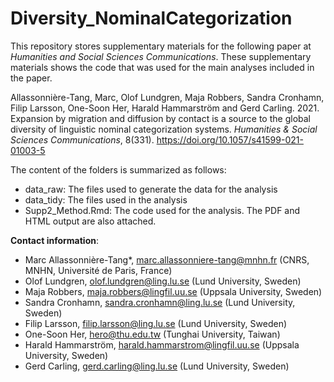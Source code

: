 # Diversity_NominalCategorization

This repository stores supplementary materials for the following paper at _Humanities and Social Sciences Communications_. These supplementary materials shows the code that was used for the main analyses included in the paper.

Allassonnière-Tang, Marc, Olof Lundgren, Maja Robbers, Sandra Cronhamn, Filip Larsson, One-Soon Her, Harald Hammarström and Gerd Carling. 2021. Expansion by migration and diffusion by contact is a source to the global diversity of linguistic nominal categorization systems. _Humanities & Social Sciences Communications_, 8(331). https://doi.org/10.1057/s41599-021-01003-5

The content of the folders is summarized as follows:

- data_raw: The files used to generate the data for the analysis
- data_tidy: The files used in the analysis
- Supp2_Method.Rmd: The code used for the analysis. The PDF and HTML output are also attached.

**Contact information**:

- Marc Allassonnière-Tang*, marc.allassonniere-tang@mnhn.fr (CNRS, MNHN, Université de Paris, France)
- Olof Lundgren, olof.lundgren@ling.lu.se (Lund University, Sweden)
- Maja Robbers, maja.robbers@lingfil.uu.se (Uppsala University, Sweden)
- Sandra Cronhamn, sandra.cronhamn@ling.lu.se (Lund University, Sweden)
- Filip Larsson, filip.larsson@ling.lu.se (Lund University, Sweden)
- One-Soon Her, hero@thu.edu.tw (Tunghai University, Taiwan)
- Harald Hammarström, harald.hammarstrom@lingfil.uu.se (Uppsala University, Sweden)
- Gerd Carling, gerd.carling@ling.lu.se (Lund University, Sweden)

